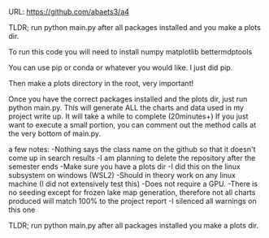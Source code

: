 URL: https://github.com/abaets3/a4

TLDR; run python main.py after all packages installed and you make a plots dir.

To run this code you will need to install numpy matplotlib bettermdptools

You can use pip or conda or whatever you would like. I just did pip.

Then make a plots directory in the root, very important!

Once you have the correct packages installed and the plots dir, just run python main.py. This will generate ALL the charts and data used in my project write up. It will take a while to complete (20minutes+) If you just want to execute a small portion, you can comment out the method calls at the very bottom of main.py.

a few notes: -Nothing says the class name on the github so that it doesn't come up in search results -I am planning to delete the repository after the semester ends -Make sure you have a plots dir -I did this on the linux subsystem on windows (WSL2) -Should in theory work on any linux machine (I did not extensively test this) -Does not require a GPU. -There is no seeding except for frozen lake map generation, therefore not all charts produced will match 100% to the project report -I silenced all warnings on this one

TLDR; run python main.py after all packages installed you make a plots dir.
